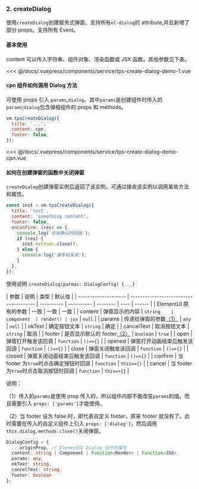 ### 2. createDialog

使用`createDialog`创建服务式弹窗。支持所有`el-dialog`的 attribute,并且新增了部分 props。支持所有 Event。

#### 基本使用

content 可以传入字符串、组件对象、渲染函数或 JSX 函数。其他参数见下表。

<template>
  <my-container>
    <service-tps-create-dialog-demo-1></service-tps-create-dialog-demo-1>
  </my-container>
</template>

<<< @/docs/.vuepress/components/service/tps-create-dialog-demo-1.vue

#### cpn 组件如何调用 Dialog 方法

可使用 props 引入 `params`,`dialog`。其中`params`是创建组件时传入的`params`;`dialog`包含弹框组件的 props 和 methods。

```js
vm.tpsCreateDialog({
  title: '...',
  content: cpn,
  footer: false,
});
```

<<< @/docs/.vuepress/components/service/tps-create-dialog-demo-cpn.vue

#### 如何在创建弹窗的函数中关闭弹窗

`createDialog`创建弹窗实例后返回了该实例，可通过接收该实例以调用某些方法和属性。

```js
const inst = vm.tpsCreateDialog({
  title: 'test',
  content: 'something content',
  footer: false,
  onConfirm: (res) => {
    console.log('点击确认时回调');
    if (res) {
      inst.methods.close();
    } else {
      console.log('请手动关闭');
    }
  },
});
```

使用说明 `createDialog(parmas: DialogConfig) {...}`

| 参数                 | 说明                                   | 类型       | 默认值     |
| -------------------- | -------------------------------------- | ---------- | ---------- | -------- | ---- | ------ |
| ElementUI 原有的参数 | 一致                                   | 一致       | 一致       |
| content              | 弹窗显示的内容                         | `string    | component  | render() | jsx` | `null` |
| params               | 传递给弹窗的参数[（1）](#1)            | `any`      | `null`     |
| okText               | 确定按钮文本                           | `string`   | 确定       |
| cancelText           | 取消按钮文本                           | `string`   | 取消       |
| footer               | 是否显示默认的 footer[（2）](#2)       | `boolean`  | `true`     |
| open                 | 弹窗打开触发该回调                     | `function` | `()=>{}`   |
| opened               | 弹窗打开动画结束后触发该回调           | `function` | `()=>{}`   |
| close                | 弹窗关闭触发该回调                     | `function` | `()=>{}`   |
| closed               | 弹窗关闭动画结束后触发该回调           | `function` | `()=>{}`   |
| confirm              | 当 footer 为`true`时点击确定按钮时回调 | `function` | `this=>{}` |
| cancel               | 当 footer 为`true`时点击取消按钮时回调 | `function` | `this=>{}` |

说明：

（1）传入的`params`是使用 prop 传入的，所以组件内部不能改变`params`的值。而且需要引入 `props: ['params']`才能使用。

（2）当 footer 设为 false 时，即代表自定义 footer，原来 footer 就没有了。此时需要在传入的自定义组件上引入 `props: ['dialog']`，然后调用`this.dialog.methods.close()`关闭弹窗。

```ts
DialogConfig = {
  ...originProp, // ElementUI Dialog 组件的属性
  content: string | Component | Function<Render> | Function<JSX>,
  params: any,
  okText: string,
  cancelText: string,
  footer: boolean
};
```
